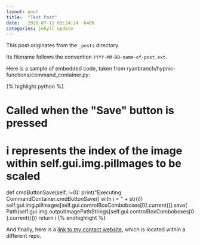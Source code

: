 ```yaml
---
layout: post
title:  "Test Post"
date:   2020-07-11 03:24:24 -0400
categories: jekyll update
---
```

This post originates from the `_posts` directory.

Its filename follows the convention `YYYY-MM-DD-name-of-post.ext`.

Here is a sample of embedded code, taken from ryanbranch/hypnic-functions/command_container.py:

{% highlight python %}
# Called when the "Save" button is pressed
# i represents the index of the image within self.gui.img.pilImages to be scaled
def cmdButtonSave(self, i=0):
    print("Executing CommandContainer.cmdButtonSave() with i = " + str(i))
    self.gui.img.pilImages[self.gui.controlBoxComboboxes[0].current()].save(
        Path(self.gui.img.outputImagePathStrings[self.gui.controlBoxComboboxes[0].current()]))
    return i
{% endhighlight %}

And finally, here is a [link to my contact website][contact-url], which is located within a different repo.


[contact-url]: https://contact.ryanbran.ch/
